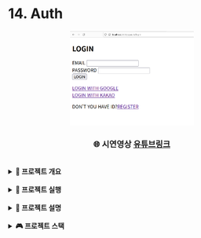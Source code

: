 # 14. Auth
<div align="center">
    <img  style="width: 50%" src="./14.auth/meta/image1.png">
</div>
<div align=center>
    <h3>
        🌐 시연영상
        <a href="https://www.youtube.com/watch?v=vQkZ0dgmi9I">유튜브링크</a>
    </h3>
</div>

<br>

<details>
<summary><b> 📌 프로젝트 개요</b></summary>
<br>

- jwt 엑세스토큰, 리프레시토큰 사용 인증 구현
- 쿠키세션 + PassPort(Strategy, Session Serializer, deSerializer)를 사용한 인증 구현
- jwt, passport를 통해 인증받은 사용자 만이 리소스에 접근하게 하는 미들웨어 구현
- Mongoose를 이용해 Oauth ID 및 사용자 정보 모델, P/W 함수(저장 전 해싱, 비교) 정의

</details>

<br>

<details>
<summary><b> 🏃 프로젝트 실행</b></summary>
<br>

```bash
# prerequisites: npm, node, MongoDB Connection URI, Kakao Client ID, Google Oauth Client ID
# execution
git clone https://github.com/MpqM/NodeJS_Auth.git
# Change the .env with yours
npm install
npm start
# test: http://localhost:3000/ppauth/
# 소스코드 주석, Postman 참조
```

</details>

<br>

<details>
<summary><b> 🚀 프로젝트 설명</b></summary>
<br>

- jwt 기반 인증 인가
<p align ="center"><img src="./14.auth/meta/image2.png"/></p>

- jwt 엑세스, 리프레시 토큰
<p align ="center"><img src="./14.auth/meta/image3.png"/></p>

- Passport를 이용한 쿠키 세션
<p align ="center"><img src="./14.auth/meta/image4.png"/></p>

- Oauth 인증 흐름
<p align ="center"><img src="./14.auth/meta/image5.png"/></p>

</details>

<br>

<details>
<summary><b> 🎮 프로젝트 스택</b></summary>
<br>

| **CATEGORY** | **SKILLS**                                                                                                                                                                                                                                                                                                                                | 
|--------------|-------------------------------------------------------------------------------------------------------------------------------------------------------------------------------------------------------------------------------------------------------------------------------------------------------------------------------------------|
| **FRONTEND** | ![Handlebars.js](https://img.shields.io/badge/ejs-B4CA65.svg?&style=for-the-badge&logo=ejs&logoColor=white)                                                                                                                                                                                                                               |
| **BACKEND**  | ![express](https://img.shields.io/badge/express.JS-000000?style=for-the-badge&logo=express&logoColor=white) ![JavaScript](https://img.shields.io/badge/javascript-F7DF1E?style=for-the-badge&logo=javascript&logoColor=white) ![passport](https://img.shields.io/badge/passport-34E27A?style=for-the-badge&logo=passport&logoColor=white) |
| **DATABASE** | ![MariaDB](https://img.shields.io/badge/mongodb-339933.svg?&style=for-the-badge&logo=mongodb&logoColor=white)                                                                                                                                                                                                                             |

</details>

<br>
